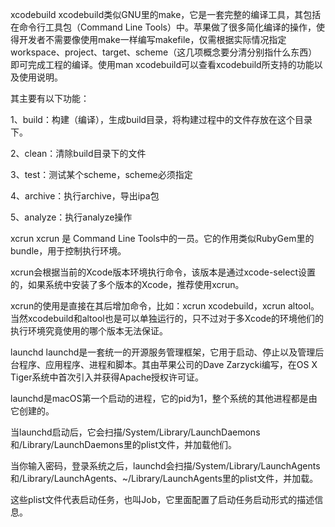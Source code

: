 xcodebuild
xcodebuild类似GNU里的make，它是一套完整的编译工具，其包括在命令行工具包（Command Line Tools）中。苹果做了很多简化编译的操作，使得开发者不需要像使用make一样编写makefile，仅需根据实际情况指定workspace、project、target、scheme（这几项概念要分清分别指什么东西）即可完成工程的编译。使用man xcodebuild可以查看xcodebuild所支持的功能以及使用说明。

其主要有以下功能：

1、build：构建（编译），生成build目录，将构建过程中的文件存放在这个目录下。

2、clean：清除build目录下的文件

3、test：测试某个scheme，scheme必须指定

4、archive：执行archive，导出ipa包

5、analyze：执行analyze操作


xcrun
xcrun 是 Command Line Tools中的一员。它的作用类似RubyGem里的bundle，用于控制执行环境。

xcrun会根据当前的Xcode版本环境执行命令，该版本是通过xcode-select设置的，如果系统中安装了多个版本的Xcode，推荐使用xcrun。

xcrun的使用是直接在其后增加命令，比如：xcrun xcodebuild，xcrun altool。当然xcodebuild和altool也是可以单独运行的，只不过对于多Xcode的环境他们的执行环境究竟使用的哪个版本无法保证。

launchd
launchd是一套统一的开源服务管理框架，它用于启动、停止以及管理后台程序、应用程序、进程和脚本。其由苹果公司的Dave Zarzycki编写，在OS X Tiger系统中首次引入并获得Apache授权许可证。

launchd是macOS第一个启动的进程，它的pid为1，整个系统的其他进程都是由它创建的。

当launchd启动后，它会扫描/System/Library/LaunchDaemons和/Library/LaunchDaemons里的plist文件，并加载他们。

当你输入密码，登录系统之后，launchd会扫描/System/Library/LaunchAgents和/Library/LaunchAgents、~/Library/LaunchAgents里的plist文件，并加载。

这些plist文件代表启动任务，也叫Job，它里面配置了启动任务启动形式的描述信息。

